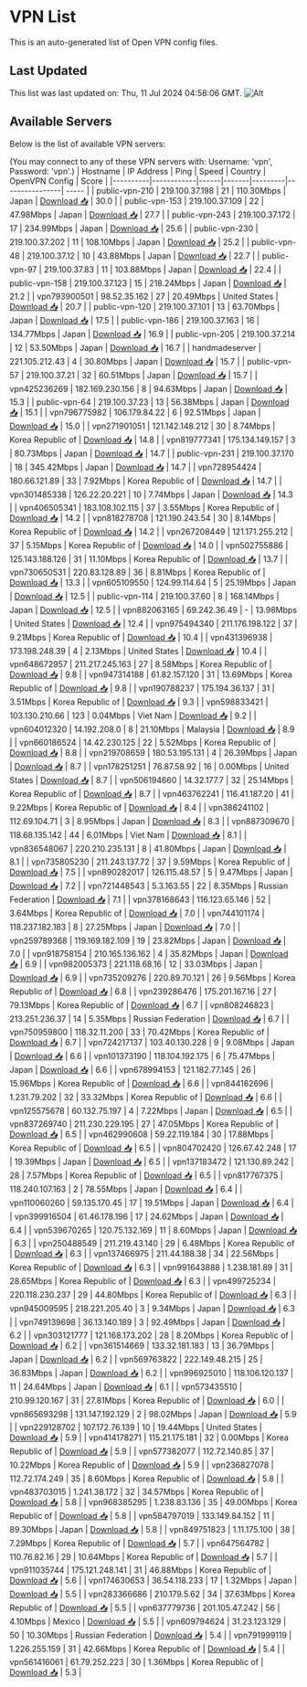 # VPN List

This is an auto-generated list of Open VPN config files.

## Last Updated

This list was last updated on: Thu, 11 Jul 2024 04:58:06 GMT.
![Alt](https://repobeats.axiom.co/api/embed/186b98318ef1479477931607c1ad7d823f12451f.svg "Repobeats analytics image")

## Available Servers

Below is the list of available VPN servers:

(You may connect to any of these VPN servers with: Username: 'vpn', Password: 'vpn'.)
| Hostname | IP Address | Ping | Speed | Country | OpenVPN Config | Score |
|----------|------------|------|-------|---------|----------------| ----- |
| public-vpn-210 | 219.100.37.198 | 21 | 110.30Mbps | Japan | [Download 📥](./configs/server_0_JP.ovpn) | 30.0 |
| public-vpn-153 | 219.100.37.109 | 22 | 47.98Mbps | Japan | [Download 📥](./configs/server_1_JP.ovpn) | 27.7 |
| public-vpn-243 | 219.100.37.172 | 17 | 234.99Mbps | Japan | [Download 📥](./configs/server_2_JP.ovpn) | 25.6 |
| public-vpn-230 | 219.100.37.202 | 11 | 108.10Mbps | Japan | [Download 📥](./configs/server_3_JP.ovpn) | 25.2 |
| public-vpn-48 | 219.100.37.12 | 10 | 43.88Mbps | Japan | [Download 📥](./configs/server_4_JP.ovpn) | 22.7 |
| public-vpn-97 | 219.100.37.83 | 11 | 103.88Mbps | Japan | [Download 📥](./configs/server_5_JP.ovpn) | 22.4 |
| public-vpn-158 | 219.100.37.123 | 15 | 218.24Mbps | Japan | [Download 📥](./configs/server_6_JP.ovpn) | 21.2 |
| vpn793900501 | 98.52.35.162 | 27 | 20.49Mbps | United States | [Download 📥](./configs/server_7_US.ovpn) | 20.7 |
| public-vpn-120 | 219.100.37.101 | 13 | 63.70Mbps | Japan | [Download 📥](./configs/server_8_JP.ovpn) | 17.5 |
| public-vpn-186 | 219.100.37.163 | 16 | 134.77Mbps | Japan | [Download 📥](./configs/server_9_JP.ovpn) | 16.9 |
| public-vpn-205 | 219.100.37.214 | 12 | 53.50Mbps | Japan | [Download 📥](./configs/server_10_JP.ovpn) | 16.7 |
| handmadeserver | 221.105.212.43 | 4 | 30.80Mbps | Japan | [Download 📥](./configs/server_11_JP.ovpn) | 15.7 |
| public-vpn-57 | 219.100.37.21 | 32 | 60.51Mbps | Japan | [Download 📥](./configs/server_12_JP.ovpn) | 15.7 |
| vpn425236269 | 182.169.230.156 | 8 | 94.63Mbps | Japan | [Download 📥](./configs/server_13_JP.ovpn) | 15.3 |
| public-vpn-64 | 219.100.37.23 | 13 | 56.38Mbps | Japan | [Download 📥](./configs/server_14_JP.ovpn) | 15.1 |
| vpn796775982 | 106.179.84.22 | 6 | 92.51Mbps | Japan | [Download 📥](./configs/server_15_JP.ovpn) | 15.0 |
| vpn271901051 | 121.142.148.212 | 30 | 8.74Mbps | Korea Republic of | [Download 📥](./configs/server_16_KR.ovpn) | 14.8 |
| vpn819777341 | 175.134.149.157 | 3 | 80.73Mbps | Japan | [Download 📥](./configs/server_17_JP.ovpn) | 14.7 |
| public-vpn-231 | 219.100.37.170 | 18 | 345.42Mbps | Japan | [Download 📥](./configs/server_18_JP.ovpn) | 14.7 |
| vpn728954424 | 180.66.121.89 | 33 | 7.92Mbps | Korea Republic of | [Download 📥](./configs/server_19_KR.ovpn) | 14.7 |
| vpn301485338 | 126.22.20.221 | 10 | 7.74Mbps | Japan | [Download 📥](./configs/server_20_JP.ovpn) | 14.3 |
| vpn406505341 | 183.108.102.115 | 37 | 3.55Mbps | Korea Republic of | [Download 📥](./configs/server_21_KR.ovpn) | 14.2 |
| vpn818278708 | 121.190.243.54 | 30 | 8.14Mbps | Korea Republic of | [Download 📥](./configs/server_22_KR.ovpn) | 14.2 |
| vpn267208449 | 121.171.255.212 | 37 | 5.15Mbps | Korea Republic of | [Download 📥](./configs/server_23_KR.ovpn) | 14.0 |
| vpn502755886 | 125.143.188.126 | 31 | 11.10Mbps | Korea Republic of | [Download 📥](./configs/server_24_KR.ovpn) | 13.7 |
| vpn730650531 | 220.83.128.89 | 36 | 8.81Mbps | Korea Republic of | [Download 📥](./configs/server_25_KR.ovpn) | 13.3 |
| vpn605109550 | 124.99.114.64 | 5 | 25.19Mbps | Japan | [Download 📥](./configs/server_26_JP.ovpn) | 12.5 |
| public-vpn-114 | 219.100.37.60 | 8 | 168.14Mbps | Japan | [Download 📥](./configs/server_27_JP.ovpn) | 12.5 |
| vpn882063165 | 69.242.36.49 | - | 13.98Mbps | United States | [Download 📥](./configs/server_28_US.ovpn) | 12.4 |
| vpn975494340 | 211.176.198.122 | 37 | 9.21Mbps | Korea Republic of | [Download 📥](./configs/server_29_KR.ovpn) | 10.4 |
| vpn431396938 | 173.198.248.39 | 4 | 2.13Mbps | United States | [Download 📥](./configs/server_30_US.ovpn) | 10.4 |
| vpn648672957 | 211.217.245.163 | 27 | 8.58Mbps | Korea Republic of | [Download 📥](./configs/server_31_KR.ovpn) | 9.8 |
| vpn947314188 | 61.82.157.120 | 31 | 13.69Mbps | Korea Republic of | [Download 📥](./configs/server_32_KR.ovpn) | 9.8 |
| vpn190788237 | 175.194.36.137 | 31 | 3.51Mbps | Korea Republic of | [Download 📥](./configs/server_33_KR.ovpn) | 9.3 |
| vpn598833421 | 103.130.210.66 | 123 | 0.04Mbps | Viet Nam | [Download 📥](./configs/server_34_VN.ovpn) | 9.2 |
| vpn604012320 | 14.192.208.0 | 8 | 21.10Mbps | Malaysia | [Download 📥](./configs/server_35_MY.ovpn) | 8.9 |
| vpn660186524 | 14.42.230.125 | 22 | 5.52Mbps | Korea Republic of | [Download 📥](./configs/server_36_KR.ovpn) | 8.8 |
| vpn219708659 | 180.53.195.131 | 4 | 26.39Mbps | Japan | [Download 📥](./configs/server_37_JP.ovpn) | 8.7 |
| vpn178251251 | 76.87.58.92 | 16 | 0.00Mbps | United States | [Download 📥](./configs/server_38_US.ovpn) | 8.7 |
| vpn506194660 | 14.32.177.7 | 32 | 25.14Mbps | Korea Republic of | [Download 📥](./configs/server_39_KR.ovpn) | 8.7 |
| vpn463762241 | 116.41.187.20 | 41 | 9.22Mbps | Korea Republic of | [Download 📥](./configs/server_40_KR.ovpn) | 8.4 |
| vpn386241102 | 112.69.104.71 | 3 | 8.95Mbps | Japan | [Download 📥](./configs/server_41_JP.ovpn) | 8.3 |
| vpn887309670 | 118.68.135.142 | 44 | 6.01Mbps | Viet Nam | [Download 📥](./configs/server_42_VN.ovpn) | 8.1 |
| vpn836548067 | 220.210.235.131 | 8 | 41.80Mbps | Japan | [Download 📥](./configs/server_43_JP.ovpn) | 8.1 |
| vpn735805230 | 211.243.137.72 | 37 | 9.59Mbps | Korea Republic of | [Download 📥](./configs/server_44_KR.ovpn) | 7.5 |
| vpn890282017 | 126.115.48.57 | 5 | 9.47Mbps | Japan | [Download 📥](./configs/server_45_JP.ovpn) | 7.2 |
| vpn721448543 | 5.3.163.55 | 22 | 8.35Mbps | Russian Federation | [Download 📥](./configs/server_46_RU.ovpn) | 7.1 |
| vpn378168643 | 116.123.65.146 | 52 | 3.64Mbps | Korea Republic of | [Download 📥](./configs/server_47_KR.ovpn) | 7.0 |
| vpn744101174 | 118.237.182.183 | 8 | 27.25Mbps | Japan | [Download 📥](./configs/server_48_JP.ovpn) | 7.0 |
| vpn259789368 | 119.169.182.109 | 19 | 23.82Mbps | Japan | [Download 📥](./configs/server_49_JP.ovpn) | 7.0 |
| vpn918758154 | 210.165.136.162 | 4 | 35.82Mbps | Japan | [Download 📥](./configs/server_50_JP.ovpn) | 6.9 |
| vpn982005373 | 221.118.68.16 | 12 | 33.03Mbps | Japan | [Download 📥](./configs/server_51_JP.ovpn) | 6.9 |
| vpn735209276 | 220.89.70.121 | 26 | 9.56Mbps | Korea Republic of | [Download 📥](./configs/server_52_KR.ovpn) | 6.8 |
| vpn239286476 | 175.201.167.16 | 27 | 79.13Mbps | Korea Republic of | [Download 📥](./configs/server_53_KR.ovpn) | 6.7 |
| vpn808246823 | 213.251.236.37 | 14 | 5.35Mbps | Russian Federation | [Download 📥](./configs/server_54_RU.ovpn) | 6.7 |
| vpn750959800 | 118.32.11.200 | 33 | 70.42Mbps | Korea Republic of | [Download 📥](./configs/server_55_KR.ovpn) | 6.7 |
| vpn724217137 | 103.40.130.228 | 9 | 9.08Mbps | Japan | [Download 📥](./configs/server_56_JP.ovpn) | 6.6 |
| vpn101373190 | 118.104.192.175 | 6 | 75.47Mbps | Japan | [Download 📥](./configs/server_57_JP.ovpn) | 6.6 |
| vpn678994153 | 121.182.77.145 | 26 | 15.96Mbps | Korea Republic of | [Download 📥](./configs/server_58_KR.ovpn) | 6.6 |
| vpn844162696 | 1.231.79.202 | 32 | 33.32Mbps | Korea Republic of | [Download 📥](./configs/server_59_KR.ovpn) | 6.6 |
| vpn125575678 | 60.132.75.197 | 4 | 7.22Mbps | Japan | [Download 📥](./configs/server_60_JP.ovpn) | 6.5 |
| vpn837269740 | 211.230.229.195 | 27 | 47.05Mbps | Korea Republic of | [Download 📥](./configs/server_61_KR.ovpn) | 6.5 |
| vpn462990608 | 59.22.119.184 | 30 | 17.88Mbps | Korea Republic of | [Download 📥](./configs/server_62_KR.ovpn) | 6.5 |
| vpn804702420 | 126.67.42.248 | 17 | 19.39Mbps | Japan | [Download 📥](./configs/server_63_JP.ovpn) | 6.5 |
| vpn137183472 | 121.130.89.242 | 28 | 7.57Mbps | Korea Republic of | [Download 📥](./configs/server_64_KR.ovpn) | 6.5 |
| vpn817767375 | 118.240.107.163 | 2 | 78.55Mbps | Japan | [Download 📥](./configs/server_65_JP.ovpn) | 6.4 |
| vpn110060260 | 59.135.170.45 | 17 | 19.51Mbps | Japan | [Download 📥](./configs/server_66_JP.ovpn) | 6.4 |
| vpn399916504 | 61.46.178.196 | 17 | 24.62Mbps | Japan | [Download 📥](./configs/server_67_JP.ovpn) | 6.4 |
| vpn539670265 | 120.75.132.169 | 11 | 8.60Mbps | Japan | [Download 📥](./configs/server_68_JP.ovpn) | 6.3 |
| vpn250488549 | 211.219.43.140 | 29 | 6.48Mbps | Korea Republic of | [Download 📥](./configs/server_69_KR.ovpn) | 6.3 |
| vpn137466975 | 211.44.188.38 | 34 | 22.56Mbps | Korea Republic of | [Download 📥](./configs/server_70_KR.ovpn) | 6.3 |
| vpn991643888 | 1.238.181.89 | 31 | 28.65Mbps | Korea Republic of | [Download 📥](./configs/server_71_KR.ovpn) | 6.3 |
| vpn499725234 | 220.118.230.237 | 29 | 44.80Mbps | Korea Republic of | [Download 📥](./configs/server_72_KR.ovpn) | 6.3 |
| vpn945009595 | 218.221.205.40 | 3 | 9.34Mbps | Japan | [Download 📥](./configs/server_73_JP.ovpn) | 6.3 |
| vpn749139698 | 36.13.140.189 | 3 | 92.49Mbps | Japan | [Download 📥](./configs/server_74_JP.ovpn) | 6.2 |
| vpn303121777 | 121.168.173.202 | 28 | 8.20Mbps | Korea Republic of | [Download 📥](./configs/server_75_KR.ovpn) | 6.2 |
| vpn361514669 | 133.32.181.183 | 13 | 36.79Mbps | Japan | [Download 📥](./configs/server_76_JP.ovpn) | 6.2 |
| vpn569763822 | 222.149.48.215 | 25 | 36.83Mbps | Japan | [Download 📥](./configs/server_77_JP.ovpn) | 6.2 |
| vpn996925010 | 118.106.120.137 | 11 | 24.64Mbps | Japan | [Download 📥](./configs/server_78_JP.ovpn) | 6.1 |
| vpn573435510 | 210.99.120.167 | 31 | 27.81Mbps | Korea Republic of | [Download 📥](./configs/server_79_KR.ovpn) | 6.0 |
| vpn865693298 | 131.147.192.129 | 2 | 98.02Mbps | Japan | [Download 📥](./configs/server_80_JP.ovpn) | 5.9 |
| vpn229128702 | 107.172.76.139 | 10 | 19.44Mbps | United States | [Download 📥](./configs/server_81_US.ovpn) | 5.9 |
| vpn414178271 | 115.21.175.181 | 32 | 0.00Mbps | Korea Republic of | [Download 📥](./configs/server_82_KR.ovpn) | 5.9 |
| vpn577382077 | 112.72.140.85 | 37 | 10.22Mbps | Korea Republic of | [Download 📥](./configs/server_83_KR.ovpn) | 5.9 |
| vpn236827078 | 112.72.174.249 | 35 | 8.60Mbps | Korea Republic of | [Download 📥](./configs/server_84_KR.ovpn) | 5.8 |
| vpn483703015 | 1.241.38.172 | 32 | 34.57Mbps | Korea Republic of | [Download 📥](./configs/server_85_KR.ovpn) | 5.8 |
| vpn968385295 | 1.238.83.136 | 35 | 49.00Mbps | Korea Republic of | [Download 📥](./configs/server_86_KR.ovpn) | 5.8 |
| vpn584797019 | 133.149.84.152 | 11 | 89.30Mbps | Japan | [Download 📥](./configs/server_87_JP.ovpn) | 5.8 |
| vpn849751823 | 1.11.175.100 | 38 | 7.29Mbps | Korea Republic of | [Download 📥](./configs/server_88_KR.ovpn) | 5.7 |
| vpn647564782 | 110.76.82.16 | 29 | 10.64Mbps | Korea Republic of | [Download 📥](./configs/server_89_KR.ovpn) | 5.7 |
| vpn911035744 | 175.121.248.141 | 31 | 46.88Mbps | Korea Republic of | [Download 📥](./configs/server_90_KR.ovpn) | 5.6 |
| vpn174630653 | 36.54.118.233 | 17 | 1.32Mbps | Japan | [Download 📥](./configs/server_91_JP.ovpn) | 5.5 |
| vpn283366686 | 210.179.5.62 | 34 | 37.63Mbps | Korea Republic of | [Download 📥](./configs/server_92_KR.ovpn) | 5.5 |
| vpn637779736 | 201.105.47.242 | 56 | 4.10Mbps | Mexico | [Download 📥](./configs/server_93_MX.ovpn) | 5.5 |
| vpn609794624 | 31.23.123.129 | 50 | 10.30Mbps | Russian Federation | [Download 📥](./configs/server_94_RU.ovpn) | 5.4 |
| vpn791999119 | 1.226.255.159 | 31 | 42.66Mbps | Korea Republic of | [Download 📥](./configs/server_95_KR.ovpn) | 5.4 |
| vpn561416061 | 61.79.252.223 | 30 | 1.36Mbps | Korea Republic of | [Download 📥](./configs/server_96_KR.ovpn) | 5.3 |
